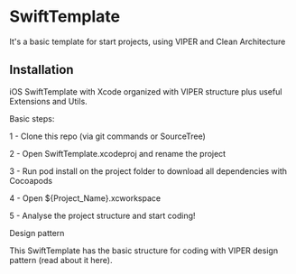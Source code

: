 # SwiftTemplate
It's a basic template for start projects, using VIPER and Clean Architecture

## Installation
iOS SwiftTemplate with Xcode organized with VIPER structure plus useful Extensions and Utils.

Basic steps:

1 - Clone this repo (via git commands or SourceTree)

2 - Open SwiftTemplate.xcodeproj and rename the project

3 - Run pod install on the project folder to download all dependencies with Cocoapods

4 - Open ${Project_Name}.xcworkspace

5 - Analyse the project structure and start coding!

Design pattern

This SwiftTemplate has the basic structure for coding with VIPER design pattern (read about it here).
